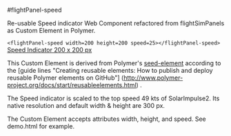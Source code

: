 #flightPanel-speed

Re-usable Speed indicator Web Component refactored from flightSimPanels as 
Custom Element in Polymer.

`<flightPanel-speed width=200 height=200 speed=25></flightPanel-speed>`
[Speed Indicator 200 x 200 px](/speedIndicator.png)

This Custom Element is derived from Polymer's 
[seed-element](https://github.com/PolymerLabs/seed-element)
according to the 
[guide lines "Creating reusable elements:
 How to publish and deploy reusable Polymer elements on GitHub"]
(http://www.polymer-project.org/docs/start/reusableelements.html) .

The Speed indicator is scaled to the top speed 49 kts of SolarImpulse2.
Its native resolution and default width & height are 300 px.

The Custom Element accepts attributes width, height, and speed.
See demo.html for example.
